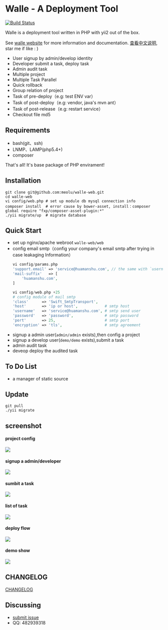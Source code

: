 Walle - A Deployment Tool
=========================
[![Build Status](https://travis-ci.org/meolu/walle-web.svg?branch=master)](https://travis-ci.org/meolu/walle-web)

Walle is a deployment tool written in PHP with yii2 out of the box.

See [walle website](http://www.huamanshu.com/walle.html) for more information and documentation. [查看中文说明](https://github.com/meolu/walle-web/blob/master/README.md), star me if like : )

* User signup by admin/develop identity
* Developer submit a task, deploy task
* Admin audit task
* Multiple project
* Multiple Task Parallel
* Quick rollback
* Group relation of project
* Task of pre-deploy（e.g: test ENV var）
* Task of post-deploy（e.g: vendor, java's mvn ant）
* Task of post-release（e.g: restart service）
* Checkout file md5


Requirements
------------

* bash(git、ssh)
* LNMP、LAMP(php5.4+)
* composer

That's all! It's base package of PHP envirament!


Installation
------------
```
git clone git@github.com:meolu/walle-web.git
cd walle-web
vi config/web.php # set up module db mysql connection info
composer install  # error cause by bower-asset, install：composer global require "fxp/composer-asset-plugin:*"
./yii migrate/up  # migrate database
```


Quick Start
-------------

* set up nginx/apache webroot `walle-web/web`
* config email smtp（config your company's email smtp after trying in case leakaging Information）
    ```php
    vi config/params.php
    'support.email' => 'service@huamanshu.com', // the same with `username` of the module of `config/web.php`
    'mail-suffix'   => [
        'huamanshu.com',
    ]

    vi config/web.php +25
    # config module of mail smtp
    'class'      => 'Swift_SmtpTransport',
    'host'       => 'ip or host',            # smtp host
    'username'   => 'service@huamanshu.com', # smtp send user
    'password'   => 'password',              # smtp password
    'port'       => 25,                      # smtp port
    'encryption' => 'tls',                   # smtp agreement
    ```
* signup a admin user(`admin/admin` exists),then config a project
* signup a develop user(`demo/demo` exists),submit a task
* admin audit task
* deveop deploy the audited task



To Do List
----------

* a manager of static source

Update
-----------------
```
git pull
./yii migrate
```


screenshot
----------

#### project config
![](https://raw.github.com/meolu/walle-web/master/screenshots/walle-config-edit.jpg)

#### signup a admin/developer
![](https://raw.github.com/meolu/walle-web/master/screenshots/login.png)

#### sumbit a task
![](https://raw.github.com/meolu/walle-web/master/screenshots/walle-submit.jpg)

#### list of task
![](https://raw.github.com/meolu/walle-web/master/screenshots/walle-dev-list.jpg)

#### deploy flow
![](https://raw.github.com/meolu/walle-web/master/screenshots/walle-flow.png)

#### demo show
![](https://raw.github.com/meolu/walle-web/master/screenshots/walle.gif)

## CHANGELOG
[CHANGELOG](https://github.com/meolu/walle-web/blob/master/example/CHANGELOG.md)


Discussing
----------
- [submit issue](https://github.com/meolu/walle-web/issues/new)
- QQ: 482939318
